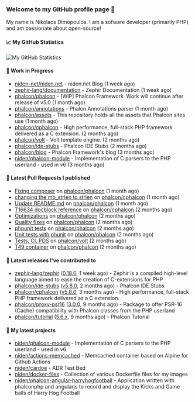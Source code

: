 ### Welcome to my GitHub profile page 👋

My name is Nikolaos Dimopoulos. I am a sofware developer (primarily PHP) and am passionate about open-source!

#### 📈 My GitHub Statistics

![My GitHub Statistics](https://github-readme-stats.vercel.app/api?username=niden&show_icons=true&count_private=true&hide_title=true&theme=transparent)

#### 👷 Work in Progress

- [niden-net/niden.net](https://github.com/niden-net/niden.net) - niden.net Blog (1 week ago)
- [zephir-lang/documentation](https://github.com/zephir-lang/documentation) - Zephir Documentation (1 week ago)
- [phalcon/phalcon](https://github.com/phalcon/phalcon) - [WIP] Phalcon Framework. Work will continue after release of v5.0 (1 month ago)
- [phalcon/annotations](https://github.com/phalcon/annotations) - Phalon Annotations parser (1 month ago)
- [phalcon/assets](https://github.com/phalcon/assets) - This repository holds all the assets that Phalcon sites use (1 month ago)
- [phalcon/cphalcon](https://github.com/phalcon/cphalcon) - High performance, full-stack PHP framework delivered as a C extension. (2 months ago)
- [phalcon/volt](https://github.com/phalcon/volt) - Volt template engine. (2 months ago)
- [phalcon/ide-stubs](https://github.com/phalcon/ide-stubs) - Phalcon IDE Stubs (2 months ago)
- [phalcon/blog](https://github.com/phalcon/blog) - Phalcon Framework&#39;s blog (3 months ago)
- [niden/phalcon-module](https://github.com/niden/phalcon-module) - Implementation of C parsers to the PHP userland - used in v6 (3 months ago)

#### 🔨 Latest Pull Requests I published

- [Fixing composer](https://github.com/phalcon/phalcon/pull/523) on [phalcon/phalcon](https://github.com/phalcon/phalcon) (1 month ago)
- [changing the mb_strlen to strlen](https://github.com/phalcon/cphalcon/pull/16643) on [phalcon/cphalcon](https://github.com/phalcon/cphalcon) (1 month ago)
- [Update README.md](https://github.com/phalcon/phalcon/pull/520) on [phalcon/phalcon](https://github.com/phalcon/phalcon) (1 month ago)
- [T16634 docblock reference](https://github.com/phalcon/cphalcon/pull/16635) on [phalcon/cphalcon](https://github.com/phalcon/cphalcon) (2 months ago)
- [Optimizations](https://github.com/phalcon/phalcon/pull/512) on [phalcon/phalcon](https://github.com/phalcon/phalcon) (2 months ago)
- [Quality fixes](https://github.com/phalcon/phalcon/pull/511) on [phalcon/phalcon](https://github.com/phalcon/phalcon) (2 months ago)
- [phpunit tests](https://github.com/phalcon/phalcon/pull/510) on [phalcon/phalcon](https://github.com/phalcon/phalcon) (2 months ago)
- [Unit tests with phunit](https://github.com/phalcon/phalcon/pull/508) on [phalcon/phalcon](https://github.com/phalcon/phalcon) (2 months ago)
- [Tests, CI, PDS](https://github.com/phalcon/volt/pull/1) on [phalcon/volt](https://github.com/phalcon/volt) (2 months ago)
- [T49 container](https://github.com/phalcon/phalcon/pull/507) on [phalcon/phalcon](https://github.com/phalcon/phalcon) (2 months ago)

#### 🔭 Latest releases I've contributed to

- [zephir-lang/zephir](https://github.com/zephir-lang/zephir) ([0.18.0](https://github.com/zephir-lang/zephir/releases/tag/0.18.0), 1 week ago) - Zephir is a compiled high-level language aimed to ease the creation of C-extensions for PHP
- [phalcon/ide-stubs](https://github.com/phalcon/ide-stubs) ([v5.8.0](https://github.com/phalcon/ide-stubs/releases/tag/v5.8.0), 2 months ago) - Phalcon IDE Stubs
- [phalcon/cphalcon](https://github.com/phalcon/cphalcon) ([v5.8.0](https://github.com/phalcon/cphalcon/releases/tag/v5.8.0), 3 months ago) - High performance, full-stack PHP framework delivered as a C extension.
- [phalcon/proxy-psr16](https://github.com/phalcon/proxy-psr16) ([3.0.0](https://github.com/phalcon/proxy-psr16/releases/tag/3.0.0), 9 months ago) - Package to offer PSR-16 (Cache) compatibility with Phalcon classes from the PHP userland
- [phalcon/tutorial](https://github.com/phalcon/tutorial) ([5.6.x](https://github.com/phalcon/tutorial/releases/tag/5.6.x), 9 months ago) - Phalcon Tutorial

#### 🌱 My latest projects

- [niden/phalcon-module](https://github.com/niden/phalcon-module) - Implementation of C parsers to the PHP userland - used in v6
- [niden/actions-memcached](https://github.com/niden/actions-memcached) - Memcached container based on Alpine for Github Actions
- [niden/cardoe](https://github.com/niden/cardoe) - ADR Test Bed
- [niden/docker-files](https://github.com/niden/docker-files) - Collection of various Dockerfile files for my images
- [niden/phalcon-angular-harryhogfootball](https://github.com/niden/phalcon-angular-harryhogfootball) - Application written with phalconphp and angularjs to record and display the Kicks and Game balls of Harry Hog Football


